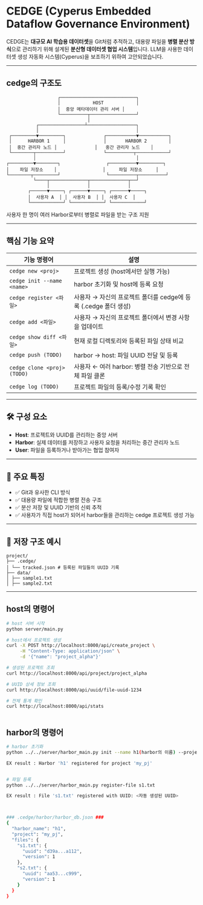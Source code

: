 # CEDGE (Cyperus Embedded Dataflow Governance Environment)

CEDGE는 **대규모 AI 학습용 데이터셋**을 Git처럼 추적하고, 대용량 파일을 **병렬 분산 방식**으로 관리하기 위해 설계된 **분산형 데이터셋 협업 시스템**입니다.
LLM을 사용한 데이터셋 생성 자동화 시스템(Cyperus)을 보조하기 위하여 고안되었습니다.

---

## cedge의 구조도
                       ┌────────────────────────────┐
                       │            HOST            │
                       │  중앙 메타데이터 관리 서버 │
                       └──────────┬─────────────────┘
                                  │
               ┌─────────────────┴──────────────────┐
               │                                    │
     ┌─────────▼─────────┐              ┌───────────▼───────────┐
     │      HARBOR 1     │              │       HARBOR 2        │
     │  중간 관리자 노드 │              │   중간 관리자 노드    │
     └────────┬──────────┘              └──────────┬────────────┘
              │                                     │
    ┌─────────▼────────┐                 ┌──────────▼─────────┐
    │    파일 저장소    │                 │     파일 저장소     │
    └────────┬─────────┘                 └──────────┬──────────┘
              └────┬──────────────┬──────────────┬──┘
                   │              │              │
            ┌──────▼─────┐ ┌──────▼─────┐ ┌──────▼─────┐
            │  사용자 A  │ │  사용자 B  │ │  사용자 C  │
            └────────────┘ └────────────┘ └────────────┘

사용자 한 명이 여러 Harbor로부터 병렬로 파일을 받는 구조 지원



---

## 핵심 기능 요약

| 기능 명령어                   | 설명                                                                 |
|------------------------------|----------------------------------------------------------------------|
| `cedge new <proj>`           | 프로젝트 생성 (host에서만 실행 가능)                                |
| `cedge init --name <name>`   | harbor 초기화 및 host에 등록 요청                                   |
| `cedge register <파일>`      | 사용자 → 자신의 프로젝트 폴더를 cedge에 등록 (.cedge 폴더 생성)      |
| `cedge add <파일>`           | 사용자 → 자신의 프로젝트 폴더에서 변경 사항을 업데이트               |
| `cedge show diff <파일>`     | 현재 로컬 디렉토리와 등록된 파일 상태 비교                         |
| `cedge push (TODO)`          | harbor → host: 파일 UUID 전달 및 등록                               |
| `cedge clone <proj> (TODO)`  | 사용자 ← 여러 harbor: 병렬 전송 기반으로 전체 파일 클론             |
| `cedge log (TODO)`           | 프로젝트 파일의 등록/수정 기록 확인                                 |

---

## 🛠️ 구성 요소

- **Host**: 프로젝트와 UUID를 관리하는 중앙 서버
- **Harbor**: 실제 데이터를 저장하고 사용자 요청을 처리하는 중간 관리자 노드
- **User**: 파일을 등록하거나 받아가는 협업 참여자

---

## 🚀 주요 특징

- ✅ Git과 유사한 CLI 방식
- ✅ 대용량 파일에 적합한 병렬 전송 구조
- ✅ 분산 저장 및 UUID 기반의 신뢰 추적
- ✅ 사용자가 직접 host가 되어서 harbor들을 관리하는 cedge 프로젝트 생성 가능

---

## 📁 저장 구조 예시

```
project/
├── .cedge/
│ └── tracked.json # 등록된 파일들의 UUID 기록
├── data/
│ ├── sample1.txt
│ ├── sample2.txt
```

---

## host의 명령어

```bash
# host 서버 시작
python server/main.py

# host에서 프로젝트 생성
curl -X POST http://localhost:8000/api/create_project \
     -H "Content-Type: application/json" \
     -d '{"name": "project_alpha"}'

# 생성된 프로젝트 조회
curl http://localhost:8000/api/project/project_alpha

# UUID 상세 정보 조회
curl http://localhost:8000/api/uuid/file-uuid-1234

# 전체 통계 확인
curl http://localhost:8000/api/stats
 
```

## harbor의 명령어

```bash
# harbor 초기화
python ../../server/harbor_main.py init --name h1(harbor의 이름) --project project_alpha(프로젝트의 이름, 기존에 host에서 생성한 것만 가능)

EX result : Harbor 'h1' registered for project 'my_pj'


# 파일 등록
python ../../server/harbor_main.py register-file s1.txt

EX result : File 's1.txt' registered with UUID: <자동 생성된 UUID>



### .cedge/harbor/harbor_db.json ###
{
  "harbor_name": "h1",
  "project": "my_pj",
  "files": {
    "s1.txt": {
      "uuid": "d39a...a112",
      "version": 1
    },
    "s2.txt": {
      "uuid": "aa53...c999",
      "version": 1
    }
  }
}
```